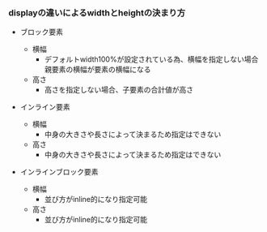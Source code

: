 ### displayの違いによるwidthとheightの決まり方

- ブロック要素
  - 横幅
    - デフォルトwidth100%が設定されている為、横幅を指定しない場合親要素の横幅が要素の横幅になる
  - 高さ
    - 高さを指定しない場合、子要素の合計値が高さ

- インライン要素
  - 横幅
    - 中身の大きさや長さによって決まるため指定はできない
  - 高さ
    - 中身の大きさや長さによって決まるため指定はできない

- インラインブロック要素
  - 横幅
    - 並び方がinline的になり指定可能
  - 高さ
    - 並び方がinline的になり指定可能